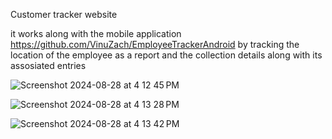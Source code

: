 Customer tracker website 

it works along with the mobile application https://github.com/VinuZach/EmployeeTrackerAndroid by tracking the location of the employee as a report  and the collection details along with its assosiated entries

![Screenshot 2024-08-28 at 4 12 45 PM](https://github.com/user-attachments/assets/a40d2779-9975-475d-aecc-25d19dc2b8b8)

![Screenshot 2024-08-28 at 4 13 28 PM](https://github.com/user-attachments/assets/7604be68-d9d2-4d3e-b6db-fcefc0f664e8)


![Screenshot 2024-08-28 at 4 13 42 PM](https://github.com/user-attachments/assets/d14963eb-bb64-477b-9162-2874e3924085)



